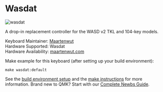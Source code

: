 # Wasdat

![wasdat](https://maartenwut.com/wp-content/uploads/2019/02/by72xkc5-600x600.jpg)

A drop-in replacement controller for the WASD v2 TKL and 104-key models.

Keyboard Maintainer: [Maartenwut](https://github.com/Maartenwut)  
Hardware Supported: Wasdat  
Hardware Availability: [maartenwut.com](https://maartenwut.com/product/wasdat/)

Make example for this keyboard (after setting up your build environment):

    make wasdat:default

See the [build environment setup](https://docs.qmk.fm/#/getting_started_build_tools) and the [make instructions](https://docs.qmk.fm/#/getting_started_make_guide) for more information. Brand new to QMK? Start with our [Complete Newbs Guide](https://docs.qmk.fm/#/newbs).
